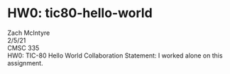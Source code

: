 # HW0: tic80-hello-world
Zach McIntyre
<br>2/5/21
<br>CMSC 335
<br>HW0: TIC-80 Hello World
Collaboration Statement: I worked alone on this assignment.
